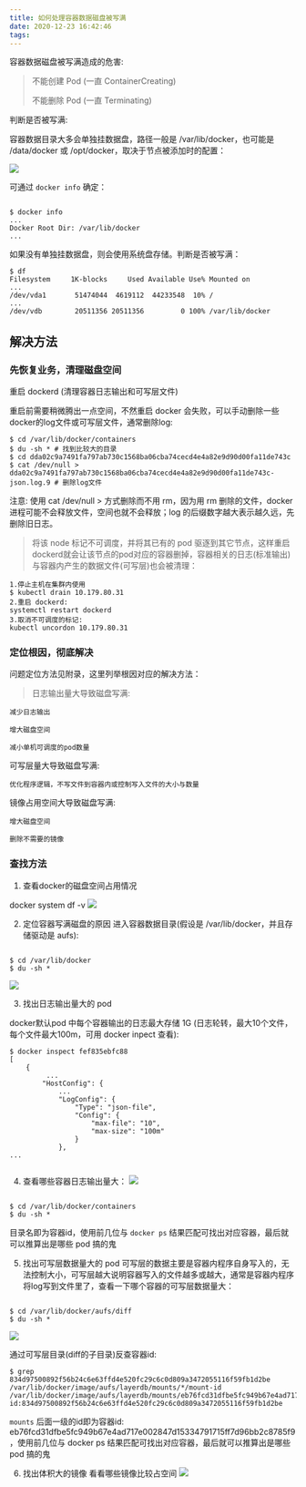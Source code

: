 ```yaml
---
title: 如何处理容器数据磁盘被写满
date: 2020-12-23 16:42:46
tags:
---
```



容器数据磁盘被写满造成的危害:

> 不能创建 Pod (一直 ContainerCreating)
> 
> 不能删除 Pod (一直 Terminating)

判断是否被写满:

容器数据目录大多会单独挂数据盘，路径一般是 /var/lib/docker，也可能是 /data/docker 或 /opt/docker，取决于节点被添加时的配置：


![](https://tva1.sinaimg.cn/large/008eGmZEgy1gmgmy7xa7tj30iw0370t7.jpg)

可通过 `docker info` 确定：

```

$ docker info
...
Docker Root Dir: /var/lib/docker
...
```

如果没有单独挂数据盘，则会使用系统盘存储。判断是否被写满：
```
$ df
Filesystem     1K-blocks     Used Available Use% Mounted on
...
/dev/vda1       51474044  4619112  44233548  10% /
...
/dev/vdb        20511356 20511356         0 100% /var/lib/docker
```

## 解决方法

### 先恢复业务，清理磁盘空间
重启 dockerd (清理容器日志输出和可写层文件)

重启前需要稍微腾出一点空间，不然重启 docker 会失败，可以手动删除一些docker的log文件或可写层文件，通常删除log:


```
$ cd /var/lib/docker/containers
$ du -sh * # 找到比较大的目录
$ cd dda02c9a7491fa797ab730c1568ba06cba74cecd4e4a82e9d90d00fa11de743c
$ cat /dev/null > dda02c9a7491fa797ab730c1568ba06cba74cecd4e4a82e9d90d00fa11de743c-json.log.9 # 删除log文件

```

注意: 使用 cat /dev/null > 方式删除而不用 rm，因为用 rm 删除的文件，docker 进程可能不会释放文件，空间也就不会释放；log 的后缀数字越大表示越久远，先删除旧日志。

> 将该 node 标记不可调度，并将其已有的 pod 驱逐到其它节点，这样重启dockerd就会让该节点的pod对应的容器删掉，容器相关的日志(标准输出)与容器内产生的数据文件(可写层)也会被清理：


```
1.停止主机在集群内使用
$ kubectl drain 10.179.80.31
2.重启 dockerd:
systemctl restart dockerd
3.取消不可调度的标记:
kubectl uncordon 10.179.80.31
```


### 定位根因，彻底解决
问题定位方法见附录，这里列举根因对应的解决方法：

> 日志输出量大导致磁盘写满:
```
减少日志输出

增大磁盘空间

减小单机可调度的pod数量
```
可写层量大导致磁盘写满: 

```
优化程序逻辑，不写文件到容器内或控制写入文件的大小与数量
```

镜像占用空间大导致磁盘写满:
```
增大磁盘空间

删除不需要的镜像
```

### 查找方法

1. 查看docker的磁盘空间占用情况

docker system df -v
![](https://tva1.sinaimg.cn/large/008eGmZEgy1gmgn4jmblej31ye0t67cg.jpg)

2. 定位容器写满磁盘的原因
进入容器数据目录(假设是 /var/lib/docker，并且存储驱动是 aufs):
```

$ cd /var/lib/docker
$ du -sh *
```
![](https://tva1.sinaimg.cn/large/008eGmZEgy1gmgn5x21vgj31b00ge0v9.jpg)

3. 找出日志输出量大的 pod


docker默认pod 中每个容器输出的日志最大存储 1G (日志轮转，最大10个文件，每个文件最大100m，可用 docker inpect 查看):


```
$ docker inspect fef835ebfc88
[
    {
         ...
        "HostConfig": {
            ...
            "LogConfig": {
                "Type": "json-file",
                "Config": {
                    "max-file": "10",
                    "max-size": "100m"
                }
            },
...


```

4. 查看哪些容器日志输出量大：
![](https://tva1.sinaimg.cn/large/008eGmZEgy1gmgna18xb1j30us0l0dlk.jpg)

```

$ cd /var/lib/docker/containers
$ du -sh *
```

目录名即为容器id，使用前几位与 `docker ps` 结果匹配可找出对应容器，最后就可以推算出是哪些 pod 搞的鬼

5. 找出可写层数据量大的 pod
可写层的数据主要是容器内程序自身写入的，无法控制大小，可写层越大说明容器写入的文件越多或越大，通常是容器内程序将log写到文件里了，查看一下哪个容器的可写层数据量大：

```

$ cd /var/lib/docker/aufs/diff
$ du -sh * 
```
![](https://tva1.sinaimg.cn/large/008eGmZEgy1gmgnb5vy6ej30vk0g4hbr.jpg)

通过可写层目录(diff的子目录)反查容器id:
```
$ grep 834d97500892f56b24c6e63ffd4e520fc29c6c0d809a3472055116f59fb1d2be /var/lib/docker/image/aufs/layerdb/mounts/*/mount-id
/var/lib/docker/image/aufs/layerdb/mounts/eb76fcd31dfbe5fc949b67e4ad717e002847d15334791715ff7d96bb2c8785f9/mount-id:834d97500892f56b24c6e63ffd4e520fc29c6c0d809a3472055116f59fb1d2be
```

`mounts` 后面一级的id即为容器id: eb76fcd31dfbe5fc949b67e4ad717e002847d15334791715ff7d96bb2c8785f9，使用前几位与 docker ps 结果匹配可找出对应容器，最后就可以推算出是哪些 pod 搞的鬼

6. 找出体积大的镜像
看看哪些镜像比较占空间
![](https://tva1.sinaimg.cn/large/008eGmZEgy1gmgnc8wapnj31bg0k0n36.jpg)
